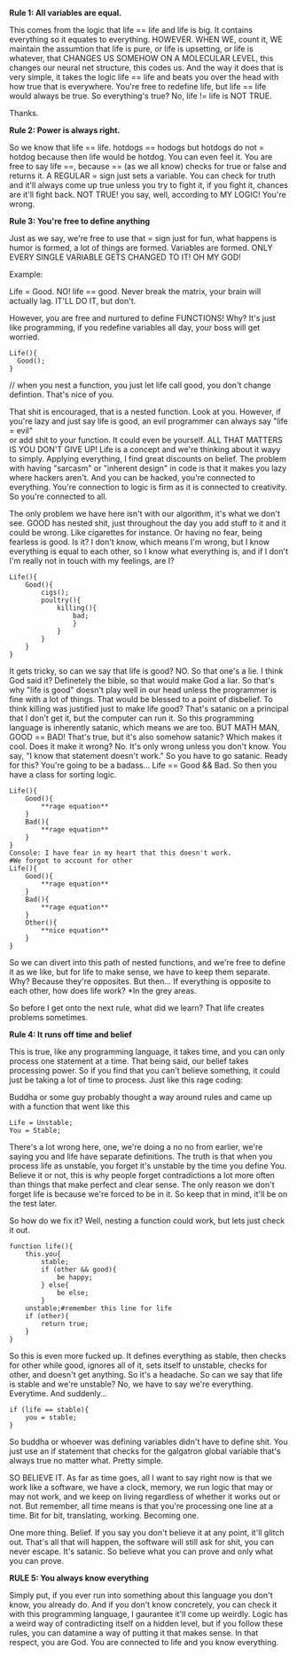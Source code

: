 <strong>Rule 1: All variables are equal.</strong>

This comes from the logic that life == life and life is big. It contains everything so it equates to everything. HOWEVER. WHEN WE, count it, WE maintain
the assumtion that life is pure, or life is upsetting, or life is whatever, that CHANGES US SOMEHOW ON A MOLECULAR LEVEL, this changes our neural net structure,
this codes us. And the way it does that is very simple, it takes the logic life == life and beats you over the head with how true that is everywhere. You're
free to redefine life, but life == life would always be true. So everything's true? No, life != life is NOT TRUE. 

Thanks.

<strong>Rule 2: Power is always right.</strong>

So we know that life == life. hotdogs == hodogs but hotdogs do not = hotdog because then life would be hotdog. You can even feel it. You are free to say life ==,
because == (as we all know) checks for true or false and returns it. A REGULAR = sign just sets a variable. You can check for truth and it'll always come up true
unless you try to fight it, if you fight it, chances are it'll fight back. NOT TRUE! you say, well, according to MY LOGIC! You're wrong. 

<strong>Rule 3: You're free to define anything</strong>

Just as we say, we're free to use that = sign just for fun, what happens is humor is formed, a lot of things are formed. Variables are formed. ONLY EVERY SINGLE
VARIABLE GETS CHANGED TO IT! OH MY GOD!

Example:

Life = Good. NO! life == good. Never break the matrix, your brain will actually lag. IT'LL DO IT, but don't. 

However, you are free and nurtured to define FUNCTIONS! Why? It's just like programming, if you redefine variables all day, your boss will get worried.
```
Life(){
  Good();
}
```
// when you nest a function, you just let life call good, you don't change defintion. That's nice of you.

That shit is encouraged, that is a nested function. Look at you. However, if you're lazy and just say life is good, an evil programmer can always say "life = evil"  
or add shit to your function. It could even be yourself. ALL THAT MATTERS IS YOU DON'T GIVE UP! Life is a concept and we're thinking about it wayy to simply.
Applying everything, I find great discounts on belief. The problem with having "sarcasm" or "inherent design" in code is that it makes you lazy where hackers
aren't. And you can be hacked, you're connected to everything. You're connection to logic is firm as it is connected to creativity. So you're connected to all.

The only problem we have here isn't with our algorithm, it's what we don't see. GOOD has nested shit, just throughout the day you add stuff to it and it could
be wrong. Like cigarettes for instance. Or having no fear, being fearless is good. Is it? I don't know, which means I'm wrong, but I know everything is equal
to each other, so I know what everything is, and if I don't I'm really not in touch with my feelings, are I?
```
Life(){
	Good(){
		cigs();
		poultry(){
			killing(){
				bad;
				}
			}
		}
	}
}
```
It gets tricky, so can we say that life is good? NO. So that one's a lie. I think God said it? Definetely the bible, so that would make God a liar.
So that's why "life is good" doesn't play well in our head unless the programmer is fine with a lot of things. That would be blessed to a point of disbelief.
To think killing was justified just to make life good? That's satanic on a principal that I don't get it, but the computer can run it. So this programming
language is inherently satanic, which means we are too. BUT MATH MAN, GOOD == BAD! That's true, but it's also somehow satanic? Which makes it cool. Does it
make it wrong? No. It's only wrong unless you don't know. You say, "I know that statement doesn't work." So you have to go satanic. Ready for this? You're going to be a badass... Life == Good && Bad. So then you have a class for sorting logic.
```
Life(){
	Good(){
		**rage equation**
	}
	Bad(){
		**rage equation**
	}
}
Console: I have fear in my heart that this doesn't work.
#We forgot to account for other
Life(){
	Good(){
		**rage equation**
	}
	Bad(){
		**rage equation**
	}
	Other(){
		**nice equation**
	}
}
```
So we can divert into this path of nested functions, and we're free to define it as we like, but for life to make sense, we have to keep them separate.
Why? Because they're opposites. But then... If everything is opposite to each other, how does life work? *In the grey areas.

So before I get onto the next rule, what did we learn? That life creates problems sometimes.

<strong>Rule 4: It runs off time and belief</strong>

This is true, like any programming language, it takes time, and you can only process one statement at a time. That being said, our belief takes processing power.
So if you find that you can't believe something, it could just be taking a lot of time to process. Just like this rage coding:

Buddha or some guy probably thought a way around rules and came up with a function that went like this
```
Life = Unstable;
You = Stable;
```
There's a lot wrong here, one, we're doing a no no from earlier, we're saying you and life have separate definitions. The truth is that when you process life as
unstable, you forget it's unstable by the time you define You. Believe it or not, this is why people forget contradictions a lot more often than things that
make perfect and clear sense. The only reason we don't forget life is because we're forced to be in it. So keep that in mind, it'll be on the test later.

So how do we fix it?
Well, nesting a function could work, but lets just check it out.

```
function life(){
	this.you{
		stable;
		if (other && good){
			be happy;
		} else{
			be else;
		}
	unstable;#remember this line for life
	if (other){
		return true;
	}
}
```
So this is even more fucked up. It defines everything as stable, then checks for other while good, ignores all of it, sets itself to unstable, checks for other,
and doesn't get anything. So it's a headache. So can we say that life is stable and we're unstable? No, we have to say we're everything. Everytime. And suddenly...
```
if (life == stable){
	you = stable;
}
```
So buddha or whoever was defining variables didn't have to define shit. You just use an if statement that checks for the galgatron global variable that's always
true no matter what. Pretty simple.

SO BELIEVE IT. As far as time goes, all I want to say right now is that we work like a software, we have a clock, memory, we run logic that may or may not work,
and we keep on living regardless of whether it works out or not. But remember, all time means is that you're processing one line at a time. Bit for bit, translating, working. Becoming one. 

One more thing. Belief. If you say you don't believe it at any point, it'll glitch out. That's all that will happen, the software will still ask for shit, you
can never escape. It's satanic. So believe what you can prove and only what you can prove. 

<strong>RULE 5: You always know everything</strong>

Simply put, if you ever run into something about this language you don't know, you already do. And if you don't know concretely, you can check it with this
programming language, I gaurantee it'll come up weirdly. Logic has a weird way of contradicting itself on a hidden level, but if you follow these rules, you
can datamine a way of putting it that makes sense. In that respect, you are God. You are connected to life and you know everything. 

